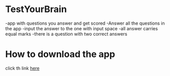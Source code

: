 # TestYourBrain
-app with questions you answer and get scored
-Answer all the questions in the app
-input the answer to the one with input space
-all answer carries equal marks
-there is a question with two correct answers


# How to download the app   

click th link [here](https://drive.google.com/open?id=1er31zLGLJJy-KrTxhI80yLKsONVeKeNZ)
